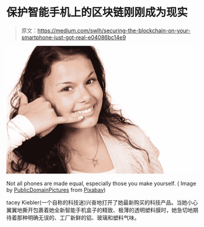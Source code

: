# 保护智能手机上的区块链刚刚成为现实

> 原文：<https://medium.com/swlh/securing-the-blockchain-on-your-smartphone-just-got-real-e04086bc14e9>

![](img/68ded7bba106ad7b09b812fb4f5c7b4e.png)

Not all phones are made equal, especially those you make yourself. ( Image by [PublicDomainPictures](https://pixabay.com/users/PublicDomainPictures-14/?utm_source=link-attribution&utm_medium=referral&utm_campaign=image&utm_content=15924) from [Pixabay](https://pixabay.com/?utm_source=link-attribution&utm_medium=referral&utm_campaign=image&utm_content=15924))

tacey Kiebler(一个自称的科技迷)兴奋地打开了她最新购买的科技产品。当她小心翼翼地撕开包裹着她全新智能手机盒子的精致、极薄的透明塑料膜时，她急切地期待着那种明确无误的、工厂新鲜的铝、玻璃和塑料气味。